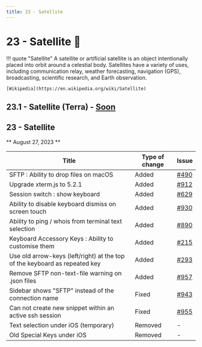```yaml
---
title: 23 - Satellite
---
```

# 23 - Satellite :satellite:
!!! quote "Satellite"
    A satellite or artificial satellite is an object intentionally placed into orbit around a celestial body. Satellites have a variety of uses, including communication relay, weather forecasting, navigation (GPS), broadcasting, scientific research, and Earth observation.

    [Wikipedia](https://en.wikipedia.org/wiki/Satellite)

## 23.1 - Satellite (Terra) - [Soon](https://webssh.net/documentation/becoming-external-tester/)


## 23 - Satellite
** August 27, 2023 **

| Title | Type of change | Issue |
| --- | --- | --- |
| SFTP : Ability to drop files on macOS | Added | [#490](https://github.com/isontheline/pro.webssh.net/issues/490) |
| Upgrade xterm.js to 5.2.1 | Added | [#912](https://github.com/isontheline/pro.webssh.net/issues/912) |
| Session switch : show keyboard | Added | [#629](https://github.com/isontheline/pro.webssh.net/issues/629) |
| Ability to disable keyboard dismiss on screen touch | Added | [#930](https://github.com/isontheline/pro.webssh.net/issues/930) |
| Ability to ping / whois from terminal text selection | Added | [#890](https://github.com/isontheline/pro.webssh.net/issues/890) |
| Keyboard Accessory Keys : Ability to customise them | Added | [#215](https://github.com/isontheline/pro.webssh.net/issues/215) |
| Use old arrow-keys (left/right) at the top of the keyboard as repeated key | Added | [#293](https://github.com/isontheline/pro.webssh.net/issues/293) |
| Remove SFTP non-text-file warning on .json files | Added | [#957](https://github.com/isontheline/pro.webssh.net/issues/957) |
| Sidebar shows "SFTP" instead of the connection name | Fixed | [#943](https://github.com/isontheline/pro.webssh.net/issues/943) |
| Can not create new snippet within an active ssh session | Fixed | [#955](https://github.com/isontheline/pro.webssh.net/issues/955) |
| Text selection under iOS (temporary) | Removed | - |
| Old Special Keys under iOS | Removed | - |
